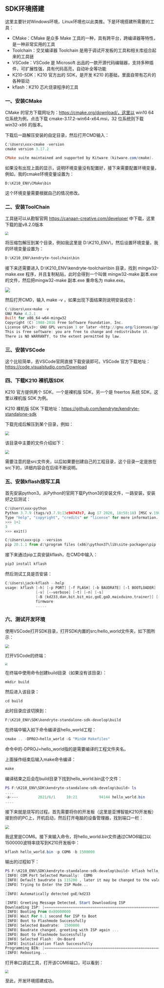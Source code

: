 ## SDK环境搭建

这里主要针对Windows环境，Linux环境也以此类推。下是环境搭建所需要的工具：

* CMake：CMake 是众多 Make 工具的一种，具有跨平台，跨编译器等特性，是一种非常实用的工具
* Toolchain：交叉编译器 Toolchain 是用于调试开发板的工具和相关库组合起来的工具链
* VSCode：VSCode 是 Microsoft 出品的一款开源代码编辑器，支持多种插件，可扩展性强，具有代码高亮，自动补全等功能
* K210-SDK：K210 官方出的 SDK，是开发 K210 的基础，里面自带有芯片的各种驱动
* kflash：K210 芯片烧录程序的工具

### 一、安装CMake

CMake 的官方下载网址为：https://cmake.org/download/，这里以 win10 64 位系统为例，点击下载 cmake-3.17.2-win64-x64.msi，32 位系统则下载 win32-x86 的版本。

下载后一路解压安装的自定目录，然后打开CMD输入：

```powershell
C:\Users\xxx>cmake -version
cmake version 3.17.2

CMake suite maintained and supported by Kitware (kitware.com/cmake).
```

如果没有出现上面的显示，说明环境变量没有配置好，接下来需要配置环境变量，例如，我的cmake环境变量设置为：

```
D:\K210_ENV\CMake\bin
```

这个环境变量需要根据自己的情况修改。

### 二、安装ToolChain

工具链可以从勘智官网 https://canaan-creative.com/developer 中下载，这里下载的是v8.2.0版本

<img src="./img/01.toolchain.png" style="zoom:67%;" />

将压缩包解压到某个目录，例如我这里是 D:\K210_ENV\，然后设置环境变量，我的环境变量设置为：

```powershell
D:\K210_ENV\kendryte-toolchain\bin
```

接下来还需要进入 D:\K210_ENV\kendryte-toolchain\bin 目录，找到 mingw32-make.exe 程序，并且复制粘贴，此时会得到一个叫做 mingw32-make 副本.exe 的文件，然后把mingw32-make 副本.exe 重命名为 make.exe。

![](./img/02.toolchain2.png)

然后打开CMD，输入 make -v ，如果出现下面结果则说明安装成功：

```powershell
C:\Users\xxx>make -v
GNU Make 4.2.1
Built for x86_64-w64-mingw32
Copyright (C) 1988-2016 Free Software Foundation, Inc.
License GPLv3+: GNU GPL version 3 or later <http://gnu.org/licenses/gpl.html>
This is free software: you are free to change and redistribute it.
There is NO WARRANTY, to the extent permitted by law.
```

### 三、安装VSCode

这个比较简单，去VSCode官网直接下载安装即可。VSCode 官方下载地址：https://code.visualstudio.com/Download

### 四、下载K210 裸机版SDK

K210 官方提供两个 SDK，一个是裸机版 SDK，另一个是 freertos 系统 SDK，这里以裸机版 SDK 为例。

K210 裸机版 SDK 下载地址：https://github.com/kendryte/kendryte-standalone-sdk

下载完成后解压到某个目录，例如：

<img src="./img/03.toolchain3.png" style="zoom: 80%;" />

该目录中主要的文件介绍如下：

<img src="./img/04.sdk.png" style="zoom:80%;" />

需要注意的是src文件夹，以后如果要创建自己的工程目录，这个目录一定是放在src下的，详细内容会在后续不断说明。

### 五、安装kflash烧写工具

首先安装python3，从Python的官网下载Python3的安装文件，一路安装，安装好之后测试：

```python
C:\Users\xxx>python
Python 3.7.9 (tags/v3.7.9:13c94747c7, Aug 17 2020, 18:58:18) [MSC v.1900 64 bit (AMD64)] on win32
Type "help", "copyright", "credits" or "license" for more information.
>>> 1+2
3
>>> exit()

C:\Users\xxx>pip --version
pip 20.1.1 from d:\program files (x86)\python37\lib\site-packages\pip (python 3.7)
```

接下来通过pip工具安装kflash，在CMD中输入：

```powershell
pip3 install kflash
```

然后测试工具是否安装：

```powershell
C:\Users\jack>kflash --help
usage: kflash [-h] [-p PORT] [-f FLASH] [-b BAUDRATE] [-l BOOTLOADER] [-k KEY]
              [-v] [--verbose] [-t] [-n] [-s]
              [-B {kd233,dan,bit,bit_mic,goE,goD,maixduino,trainer}] [-S]
              firmware
              .....
```

### 六、测试开发环境

使用VSCode打开SDK目录，打开SDK内置的src/hello_world文件夹，如下图所示：

<img src="./img/05.test_env.png" style="zoom:80%;" />

打开VSCode的终端：

<img src="./img/06.test_env2.png" style="zoom: 50%;" />

在终端中使用命令创建build目录（如果没有该目录）：

```
mkdir build
```

然后进入该目录：

```
cd build
```

此时目录应该切换到：

```
F:\K210_ENV\SDK\kendryte-standalone-sdk-develop\build
```

在终端中输入如下命令编译该hello_world工程：

```powershell
cmake .. -DPROJ=hello_world -G "MinGW Makefiles"
```

命令中的-DPROJ=hello_world指的是需要编译的工程文件夹名。

上面操作结束后输入make命令编译：

```powershell
make
```

编译结束之后会在build目录下找到hello_world.bin这个文件：

```powershell
PS F:\K210_ENV\SDK\kendryte-standalone-sdk-develop\build> ls
....
-a----         2021/6/1     10:21          94144 hello_world.bin
....
```

接下来就是烧写的过程。首先需要将你的开发板（这里是亚博智能K210开发板）接到你的PC上，开机启动，然后打开电脑的设备管理器，找到端口一栏：

<img src="./img/07.test_env3.png" style="zoom:80%;" />

我这里是COM6。接下来输入命令，将hello_world.bin文件通过CMO6端口以1500000波特率烧写到K210开发板中：

```powershell
kflash hello_world.bin -p COM6 -b 1500000
```

输出的过程如下：

```powershell
PS F:\K210_ENV\SDK\kendryte-standalone-sdk-develop\build> kflash hello_world.bin -p COM6 -b 1500000
[INFO] COM Port Selected Manually:  COM6 
[INFO] Default baudrate is 115200 , later it may be changed to the value you set. 
[INFO] Trying to Enter the ISP Mode... 
._
[INFO] Automatically detected goE/kd233 

[INFO] Greeting Message Detected, Start Downloading ISP 
Downloading ISP: |========================================================================================| 100.0% 10kiB/s 
[INFO] Booting From 0x80000000 
[INFO] Wait For 0.1 second for ISP to Boot 
[INFO] Boot to Flashmode Successfully 
[INFO] Selected Baudrate:  1500000 
[INFO] Baudrate changed, greeting with ISP again ...  
[INFO] Boot to Flashmode Successfully 
[INFO] Selected Flash:  On-Board 
[INFO] Initialization flash Successfully 
Programming BIN: |========================================================================================| 100.0% 60kiB/s 
[INFO] Rebooting... 
```

打开串口调试工具，打开该COM6端口，可以看到：

<img src="./img/08.test_env4.png" style="zoom:67%;" />

至此，开发环境搭建成功。
